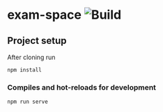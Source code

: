 # exam-space ![Build](https://github.com/ExamSpace/ExamSpace-Frontedn-Vue-Intigration/workflows/Build/badge.svg)

## Project setup

After cloning run

```
npm install
```

### Compiles and hot-reloads for development

```
npm run serve
```
